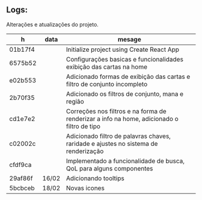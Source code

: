 ## Logs:

Alterações e atualizações do projeto.

| h       | data  | mesage                                                                                     |
| ------- | ----- | ------------------------------------------------------------------------------------------ |
| 01b17f4 |       | Initialize project using Create React App                                                  |
| 6575b52 |       | Configurações basicas e funcionalidades exibição das cartas na home                        |
| e02b553 |       | Adicionado formas de exibição das cartas e filtro de conjunto incompleto                   |
| 2b70f35 |       | Adicionado os filtros de conjunto, mana e região                                           |
| cd1e7e2 |       | Correções nos filtros e na forma de renderizar a info na home, adicionado o filtro de tipo |
| c02002c |       | Adicionado filtro de palavras chaves, raridade e ajustes no sistema de renderização        |
| cfdf9ca |       | Implementado a funcionalidade de busca, QoL para alguns componentes                        |
| 29af86f | 16/02 | Adicionando tooltips                                                                       |
| 5bcbceb | 18/02 | Novas icones                                                                               |
